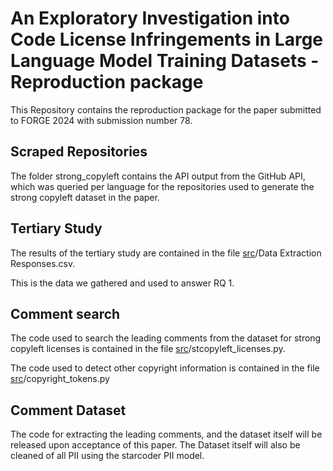 # An Exploratory Investigation into Code License Infringements in Large Language Model Training Datasets - Reproduction package

This Repository contains the reproduction package for the paper submitted to FORGE 2024 with submission number 78.



## Scraped Repositories

The folder strong_copyleft contains the API output from the GitHub API, which was queried per language for the repositories used to generate the strong copyleft dataset in the paper.



## Tertiary Study

The results of the tertiary study are contained in the file [src](https://github.com/ForgePaper2024/forge-2024/tree/main/src)/Data Extraction Responses.csv.

This is the data we gathered and used to answer RQ 1.



## Comment search

The code used to search the leading comments from the dataset for strong copyleft licenses is contained in the file [src](https://github.com/ForgePaper2024/forge-2024/tree/main/src)/stcopyleft_licenses.py.

The code used to detect other copyright information is contained in the file [src](https://github.com/ForgePaper2024/forge-2024/tree/main/src)/copyright_tokens.py



## Comment Dataset

The code for extracting the leading comments, and the dataset itself will be released upon acceptance of this paper.
The Dataset itself will also be cleaned of all PII using the starcoder PII model.
